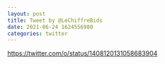 ```yaml
--- 
layout: post 
title: Tweet by @LeChiffreBids 
date: 2021-06-24 1624556980 
categories: twitter 
--- 
```

https://twitter.com/o/status/1408120131058683904